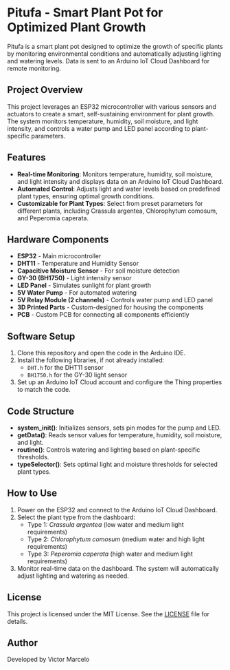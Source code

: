 # Pitufa - Smart Plant Pot for Optimized Plant Growth

Pitufa is a smart plant pot designed to optimize the growth of specific plants by monitoring environmental conditions and automatically adjusting lighting and watering levels. Data is sent to an Arduino IoT Cloud Dashboard for remote monitoring.

## Project Overview

This project leverages an ESP32 microcontroller with various sensors and actuators to create a smart, self-sustaining environment for plant growth. The system monitors temperature, humidity, soil moisture, and light intensity, and controls a water pump and LED panel according to plant-specific parameters.

## Features

- **Real-time Monitoring**: Monitors temperature, humidity, soil moisture, and light intensity and displays data on an Arduino IoT Cloud Dashboard.
- **Automated Control**: Adjusts light and water levels based on predefined plant types, ensuring optimal growth conditions.
- **Customizable for Plant Types**: Select from preset parameters for different plants, including Crassula argentea, Chlorophytum comosum, and Peperomia caperata.
  
## Hardware Components

- **ESP32** - Main microcontroller
- **DHT11** - Temperature and Humidity Sensor
- **Capacitive Moisture Sensor** - For soil moisture detection
- **GY-30 (BH1750)** - Light intensity sensor
- **LED Panel** - Simulates sunlight for plant growth
- **5V Water Pump** - For automated watering
- **5V Relay Module (2 channels)** - Controls water pump and LED panel
- **3D Printed Parts** - Custom-designed for housing the components
- **PCB** - Custom PCB for connecting all components efficiently

## Software Setup

1. Clone this repository and open the code in the Arduino IDE.
2. Install the following libraries, if not already installed:
   - `DHT.h` for the DHT11 sensor
   - `BH1750.h` for the GY-30 light sensor
3. Set up an Arduino IoT Cloud account and configure the Thing properties to match the code.

## Code Structure

- **system_init()**: Initializes sensors, sets pin modes for the pump and LED.
- **getData()**: Reads sensor values for temperature, humidity, soil moisture, and light.
- **routine()**: Controls watering and lighting based on plant-specific thresholds.
- **typeSelector()**: Sets optimal light and moisture thresholds for selected plant types.

## How to Use

1. Power on the ESP32 and connect to the Arduino IoT Cloud Dashboard.
2. Select the plant type from the dashboard:
   - Type 1: *Crassula argentea* (low water and medium light requirements)
   - Type 2: *Chlorophytum comosum* (medium water and high light requirements)
   - Type 3: *Peperomia caperata* (high water and medium light requirements)
3. Monitor real-time data on the dashboard. The system will automatically adjust lighting and watering as needed.

## License

This project is licensed under the MIT License. See the [LICENSE](LICENSE) file for details.

## Author

Developed by Victor Marcelo
